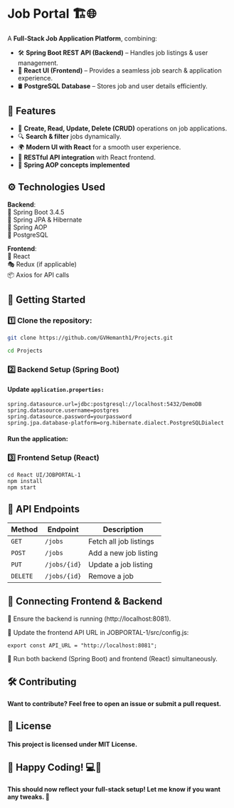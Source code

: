 # Job Portal 🏗️🌐

A **Full-Stack Job Application Platform**, combining:
- 🛠️ **Spring Boot REST API (Backend)** – Handles job listings & user management.
- 🎨 **React UI (Frontend)** – Provides a seamless job search & application experience.
- 🛢️ **PostgreSQL Database** – Stores job and user details efficiently.

## 📌 Features
- 📝 **Create, Read, Update, Delete (CRUD)** operations on job applications.
- 🔍 **Search & filter** jobs dynamically.
- 🌍 **Modern UI with React** for a smooth user experience.
- 🚀 **RESTful API integration** with React frontend.
- 📝 **Spring AOP concepts implemented**


## ⚙️ Technologies Used
**Backend**:  
🔹 Spring Boot 3.4.5  
🔹 Spring JPA & Hibernate  
🔹 Spring AOP  
🔹 PostgreSQL

**Frontend**:  
🎨 React  
🎭 Redux (if applicable)  
📦 Axios for API calls

## 🚀 Getting Started

### 1️⃣ Clone the repository:
```sh
git clone https://github.com/GVHemanth1/Projects.git

cd Projects
```
### 2️⃣ Backend Setup (Spring Boot)
#### Update ``application.properties:``

```
spring.datasource.url=jdbc:postgresql://localhost:5432/DemoDB
spring.datasource.username=postgres
spring.datasource.password=yourpassword
spring.jpa.database-platform=org.hibernate.dialect.PostgreSQLDialect
```

#### Run the application:

### 3️⃣ Frontend Setup (React)

```
cd React UI/JOBPORTAL-1
npm install
npm start
```

## 📡 API Endpoints

| Method | Endpoint       | Description           |
|--------|--------------|-----------------------|
| `GET`  | `/jobs`       | Fetch all job listings |
| `POST` | `/jobs`       | Add a new job listing |
| `PUT`  | `/jobs/{id}`  | Update a job listing  |
| `DELETE` | `/jobs/{id}` | Remove a job          |



## 🎯 Connecting Frontend & Backend

🔹 Ensure the backend is running (http://localhost:8081).

🔹 Update the frontend API URL in JOBPORTAL-1/src/config.js:
```
export const API_URL = "http://localhost:8081";
```
🔹 Run both backend (Spring Boot) and frontend (React) simultaneously.

## 🛠️ Contributing

#### Want to contribute? Feel free to open an issue or submit a pull request.

## 📜 License
#### This project is licensed under MIT License.

## 🚀 Happy Coding! 💻🎉


#### This should now reflect your full-stack setup! Let me know if you want any tweaks. 🚀